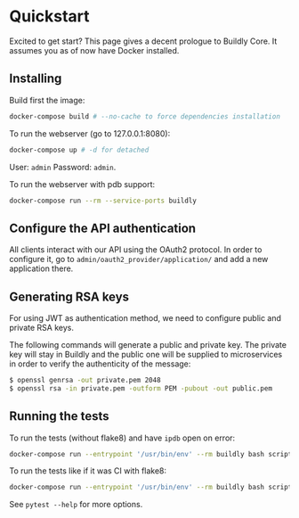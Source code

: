 # Quickstart

Excited to get start? This page gives a decent prologue to Buildly Core. It assumes 
you as of now have Docker installed.

## Installing

Build first the image:

```bash
docker-compose build # --no-cache to force dependencies installation
```

To run the webserver (go to 127.0.0.1:8080):

```bash
docker-compose up # -d for detached
```

User: `admin`
Password: `admin`.

To run the webserver with pdb support:

```bash
docker-compose run --rm --service-ports buildly
```

## Configure the API authentication

All clients interact with our API using the OAuth2 protocol. In order to configure it, go to 
`admin/oauth2_provider/application/` and add a new application there.

## Generating RSA keys

For using JWT as authentication method, we need to configure public and private RSA keys.

The following commands will generate a public and private key. The private key will stay in Buildly and the public 
one will be supplied to microservices in order to verify the authenticity of the message:

```bash
$ openssl genrsa -out private.pem 2048
$ openssl rsa -in private.pem -outform PEM -pubout -out public.pem
```

## Running the tests

To run the tests (without flake8) and have `ipdb` open on error:

```bash
docker-compose run --entrypoint '/usr/bin/env' --rm buildly bash scripts/run-tests.sh --keepdb --bash_on_finish
```

To run the tests like if it was CI with flake8:

```bash
docker-compose run --entrypoint '/usr/bin/env' --rm buildly bash scripts/run-tests.sh --ci
```

See `pytest --help` for more options.
